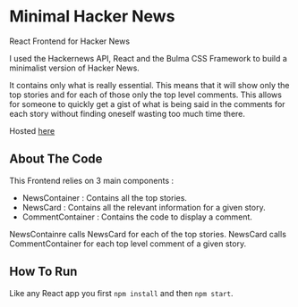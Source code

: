 # Minimal Hacker News
React Frontend for Hacker News

I used the Hackernews API, React and the Bulma CSS Framework to build a minimalist version of Hacker News.

It contains only what is really essential. This means that it will show only the top stories and for each of those only the top level comments. This allows for someone to quickly get a gist of what is being said in the comments for each story without finding oneself
wasting too much time there.

Hosted [here](https://minimalhn.netlify.app/)

## About The Code
This Frontend relies on 3 main components :
- NewsContainer : Contains all the top stories.
- NewsCard :  Contains all the relevant information for a given story.
- CommentContainer :  Contains the code to display a comment.

NewsContainre calls NewsCard for each of the top stories.
NewsCard calls CommentContainer for each top level comment of a given story.

## How To Run
Like any React app you first `npm install` and then `npm start`.
